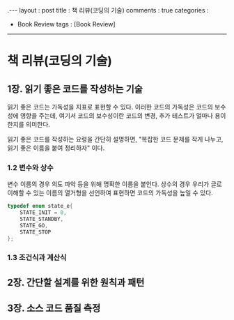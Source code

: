 .---
layout : post
title : 책 리뷰(코딩의 기술)
comments : true
categories : 
- Book Review
tags : [Book Review]
---
# 책 리뷰(코딩의 기술) 

## 1장. 읽기 좋은 코드를 작성하는 기술
 
읽기 좋은 코드는 가독성을 지표로 표현할 수 있다. 이러한 코드의 가독성은 코드의 보수성에 영향을 주는데,
여기서 코드의 보수성이란 코드의 변경, 추가 테스트가 얼마나 용이한지를 의미한다.

읽기 좋은 코드를 작성하는 요령을 간단히 설명하면,
"복잡한 코드 문제를 작게 나누고, 읽기 좋은 이름을 붙여 정리하자"
이다.

### 1.2 변수와 상수
변수 이름의 경우 의도 파악 등을 위해 명확한 이름을 붙인다.
상수의 경우 우리가 글로 이해할 수 있는 이름의 열거형을 선언하여 표현하면 코드의 가독성을 높일 수 있다.

```c
typedef enum state_e{
    STATE_INIT = 0,
    STATE_STANDBY,
    STATE_GO,
    STATE_STOP
};
```
### 1.3 조건식과 계산식


## 2장. 간단할 설계를 위한 원칙과 패턴

## 3장. 소스 코드 품질 측정